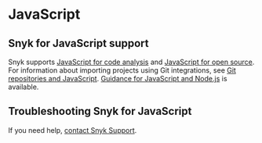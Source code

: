 # JavaScript

## Snyk for JavaScript support

Snyk supports [JavaScript for code analysis](javascript-for-code-analysis.md) and [JavaScript for open source](javascript-for-open-source.md). For information about importing projects using Git integrations, see [Git repositories and JavaScript](git-repositories-and-javascript.md). [Guidance for JavaScript and Node.js](best-practices-for-javascript-and-node.js.md) is available.

## Troubleshooting Snyk for JavaScript

If you need help, [contact Snyk Support](https://support.snyk.io/hc/en-us).&#x20;
